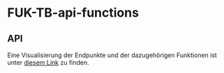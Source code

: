 # FUK-TB-api-functions

## API
Eine Visualisierung der Endpunkte und der dazugehörigen Funktionen ist unter [diesem Link](https://thingsboard.gruenecho.de/swagger-ui/index.html) zu finden.
